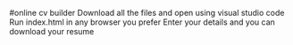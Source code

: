 #online cv builder
Download all the files and open using visual studio code
Run index.html in any browser you prefer
Enter your details and you can download your resume
